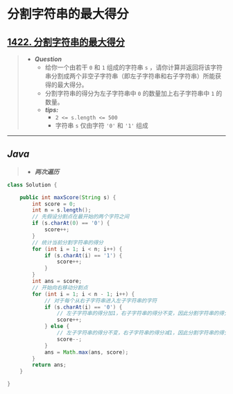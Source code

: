 # 分割字符串的最大得分

## [1422. 分割字符串的最大得分](https://leetcode.cn/problems/maximum-score-after-splitting-a-string/)

> - ***Question***
>   - 给你一个由若干 `0` 和 `1` 组成的字符串 `s` ，请你计算并返回将该字符串分割成两个非空子字符串（即左子字符串和右子字符串）所能获得的最大得分。
>   - 分割字符串的得分为左子字符串中 `0` 的数量加上右子字符串中 `1` 的数量。
>   - ***tips:***
>     - `2 <= s.length <= 500`
>     - 字符串 `s` 仅由字符 `'0'` 和 `'1'` 组成

---

## *Java*

> - ***两次遍历***

```java
class Solution {

    public int maxScore(String s) {
        int score = 0;
        int n = s.length();
        // 先假设分割点在最开始的两个字符之间
        if (s.charAt(0) == '0') {
            score++;
        }
        // 统计当前分割字符串的得分
        for (int i = 1; i < n; i++) {
            if (s.charAt(i) == '1') {
                score++;
            }
        }
        int ans = score;
        // 开始向右移动分割点
        for (int i = 1; i < n - 1; i++) {
            // 对于每个从右子字符串进入左子字符串的字符
            if (s.charAt(i) == '0') {
                // 左子字符串的得分加1，右子字符串的得分不变，因此分割字符串的得分加1；
                score++;
            } else {
                // 左子字符串的得分不变，右子字符串的得分减1，因此分割字符串的得分减1。
                score--;
            }
            ans = Math.max(ans, score);
        }
        return ans;
    }

}
```
